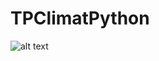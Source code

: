 # TPClimatPython
![alt text](https://cdn.discordapp.com/attachments/382081589234106389/806093813515812874/unknown.png)
